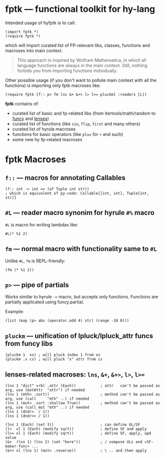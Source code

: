 # **fptk** — functional toolkit for hy-lang

Intended usage of hyfptk is to call:
```hy
(import fptk *)
(require fptk *)
```
which will import curated list of FP-relevant libs, classes, functions and macroses into main context.
> This approach is inspired by Wolfram Mathematica, in which all language functions are always in the main context.
> Still, nothing forbids you from importing functions individually.

Other possible usage (if you don't want to pollute main context with all the functions) is importing only fptk macroses like:
```hy
(require fptk [f:: p> fm lns &+ &+> l> l>= pluckm] :readers [L])
```

**fptk** contains of:
* curated list of basic and fp-related libs (from itertools/math/random to [funcy](https://github.com/ingolemo/python-lenses) and [lenses](https://github.com/ingolemo/python-lenses))
* curated list of functions (like `sin`, `flip`, `first` and many others)
* curated list of hyrule macroses
* functions for basic operators (like `plus` for `+` and such)
* some new hy fp-related macroses

# fptk Macroses

## `f::` — macros for annotating Callables
```hy
(f:: int -> int => (of Tuple int str))
; which is equivalent of py-code: Callable[[int, int], Tuple[int, str]]
```

## `#L` — reader macro synonim for hyrule `#%` macro

`#L` is macro for writing lambdas like: 
```hy
#L(* %1 2)
```

## `fm` — normal macro with functionality same to `#L`

Unlike `#L`, `fm` is REPL-friendly:
```hy
(fm (* %1 2))
```

## `p>` — pipe of partials

Works similar to hyrule `->` macro, but accepts only functions.
Functions are partially applicated using funcy.partial.

Example:
```hy
(list (map (p> abs (operator.add 4) str) (range -10 0)))
```

## `pluckm` — unification of lpluck/lpluck_attr funcs from funcy libs

```hy
(pluckm 1  xs) ; will pluck index 1 from xs
(pluckm .x cs) ; will pluck "x" attr from cs
```

## lenses-related macroses: `lns`, `&+`, `&+>`, `l>`, `l>=`

```hy
(lns 1 "dict" vrbl .attr (Each))           ; attr   can't be passed as arg, use (GetAttr  "attr") if needed
(lns 1 (mth> .sort))                       ; method can't be passed as arg, use (call     "mth" ..) if needed
(lns 1 (mut> .sort :shallow True))         ; method can't be passed as arg, use (call_mut "mth" ..) if needed
(lns 1 (dndr>  / 1))                
(lns 1 (dndr>> / 1))                       

(lns 1 (Each) (set 3))                     ; can define UL/SF
(l>  xl 1 (Each) (modify sqrt))            ; define SF and apply
(l>= xl 1 (Each) (modify sqrt))            ; define SF, apply, upd value
(&+  (lns 1) (lns 2) (set "here"))         ; / compose ULs and «SF-maker-func» ...
(&+> xl (lns 1) (mut> .reverse))           ; \ .. and then apply
```
